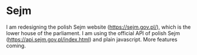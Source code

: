 # Sejm
I am redesigning the polish Sejm website (https://sejm.gov.pl/), which is the lower house of the parliament. I am using the official API of polish Sejm (https://api.sejm.gov.pl/index.html) and plain javascript. More features coming.
